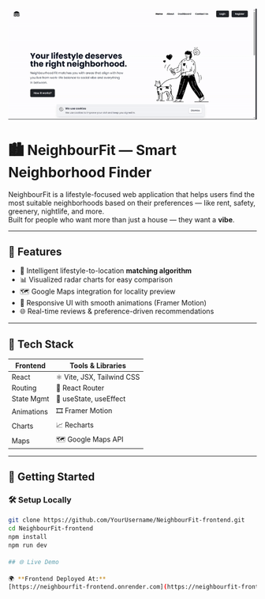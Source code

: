 

![App Demo](./src/assets/NeighbourFit.gif)
# 🏙️ NeighbourFit — Smart Neighborhood Finder

NeighbourFit is a lifestyle-focused web application that helps users find the most suitable neighborhoods based on their preferences — like rent, safety, greenery, nightlife, and more.  
Built for people who want more than just a house — they want a **vibe**.

---

## 🌟 Features

- 🧠 Intelligent lifestyle-to-location **matching algorithm**
- 📊 Visualized radar charts for easy comparison
- 🗺️ Google Maps integration for locality preview
- 📱 Responsive UI with smooth animations (Framer Motion)
- 🌐 Real-time reviews & preference-driven recommendations

---

## 🔧 Tech Stack

| Frontend  | Tools & Libraries           |
|-----------|-----------------------------|
| React     | ⚛️ Vite, JSX, Tailwind CSS  |
| Routing   | 🔁 React Router             |
| State Mgmt| 🧠 useState, useEffect      |
| Animations| 🎞️ Framer Motion           |
| Charts    | 📈 Recharts                 |
| Maps      | 🗺️ Google Maps API          |

---

## 🚀 Getting Started

### 🛠️ Setup Locally

```bash
git clone https://github.com/YourUsername/NeighbourFit-frontend.git
cd NeighbourFit-frontend
npm install
npm run dev

## 🌐 Live Demo

🌍 **Frontend Deployed At:**  
[https://neighbourfit-frontend.onrender.com](https://neighbourfit-frontend.onrender.com)
